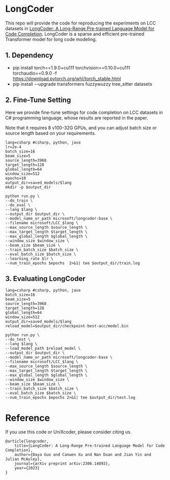 # LongCoder

This repo will provide the code for reproducing the experiments on LCC datasets in [LongCoder: A Long-Range Pre-trained Language Model for Code Completion](https://arxiv.org/abs/2306.14893). LongCoder is a sparse and efficient pre-trained Transformer model for long code modeling.

## 1. Dependency

- pip install torch==1.9.0+cu111 torchvision==0.10.0+cu111 torchaudio==0.9.0 -f https://download.pytorch.org/whl/torch_stable.html
- pip install --upgrade  transformers fuzzywuzzy tree_sitter datasets

## 2. Fine-Tune Setting
Here we provide fine-tune settings for code completion on LCC datasets in C# programming language, whose results are reported in the paper. 

Note that it requires 8 v100-32G GPUs, and you can adjust batch size or source length based on your requirements.

```shell
lang=csharp #csharp, python, java
lr=2e-4
batch_size=16
beam_size=5
source_length=3968
target_length=128
global_length=64
window_size=512
epochs=10
output_dir=saved_models/$lang
mkdir -p $output_dir

python run.py \
--do_train \
--do_eval \
--lang $lang \
--output_dir $output_dir \
--model_name_or_path microsoft/longcoder-base \
--filename microsoft/LCC_$lang \
--max_source_length $source_length \
--max_target_length $target_length \
--max_global_length $global_length \
--window_size $window_size \
--beam_size $beam_size \
--train_batch_size $batch_size \
--eval_batch_size $batch_size \
--learning_rate $lr \
--num_train_epochs $epochs  2>&1| tee $output_dir/train.log
```

## 3. Evaluating LongCoder

```shell
lang=csharp #csharp, python, java
batch_size=16
beam_size=5
source_length=3968
target_length=128
global_length=64
window_size=512
output_dir=saved_models/$lang
reload_model=$output_dir/checkpoint-best-acc/model.bin

python run.py \
--do_test \
--lang $lang \
--load_model_path $reload_model \
--output_dir $output_dir \
--model_name_or_path microsoft/longcoder-base \
--filename microsoft/LCC_$lang \
--max_source_length $source_length \
--max_target_length $target_length \
--max_global_length $global_length \
--window_size $window_size \
--beam_size $beam_size \
--train_batch_size $batch_size \
--eval_batch_size $batch_size \
--num_train_epochs $epochs 2>&1| tee $output_dir/test.log
```

# Reference
If you use this code or UniXcoder, please consider citing us.

<pre><code>@article{longcoder,
    title={LongCoder: A Long-Range Pre-trained Language Model for Code Completion},
    author={Daya Guo and Canwen Xu and Nan Duan and Jian Yin and Julian McAuley},
    journal={arXiv preprint arXiv:2306.14893},
    year={2023}
}</code></pre>




